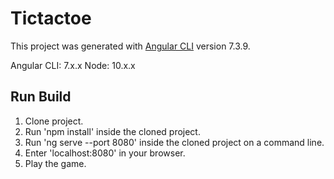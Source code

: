 # Tictactoe

This project was generated with [Angular CLI](https://github.com/angular/angular-cli) version 7.3.9.

Angular CLI: 7.x.x
Node: 10.x.x



## Run Build

1. Clone project.
2. Run 'npm install' inside the cloned project.
3. Run 'ng serve --port 8080' inside the cloned project on a command line.
4. Enter 'localhost:8080' in your browser.
5. Play the game.
